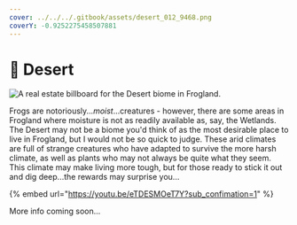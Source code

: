 ```yaml
---
cover: ../../../.gitbook/assets/desert_012_9468.png
coverY: -0.9252275458507881
---
```


# 🌵 Desert

![A real estate billboard for the Desert biome in Frogland. ](https://imgur.com/KqUVtT3.jpg)

Frogs are notoriously..._moist_...creatures - however, there are some areas in Frogland where moisture is not as readily available as, say, the Wetlands. The Desert may not be a biome you'd think of as the most desirable place to live in Frogland, but I would not be so quick to judge. These arid climates are full of strange creatures who have adapted to survive the more harsh climate, as well as plants who may not always be quite what they seem. This climate may make living more tough, but for those ready to stick it out and dig deep...the rewards may surprise you...

{% embed url="https://youtu.be/eTDESMOeT7Y?sub_confimation=1" %}

More info coming soon...
